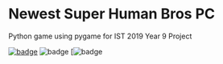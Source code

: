 Newest Super Human Bros PC
====
Python game using pygame for IST 2019 Year 9 Project





[![badge](https://img.shields.io/badge/Made%20with-Python-1f425f.svg)](https://www.python.org/)
![badge](https://img.shields.io/github/repo-size/dippyshere/Newest-Super-Human-Bros-PC?label=Repository%20Size)
[![badge](https://img.shields.io/github/downloads/dippyshere/Newest-Super-Human-Bros-PC/total)
